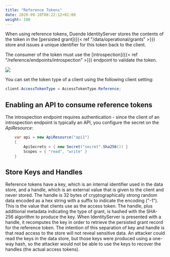 ```yaml
---
title: "Reference Tokens"
date: 2020-09-10T08:22:12+02:00
weight: 100
---
```


When using reference tokens, Duende IdentityServer stores the contents of the token in the [persisted grant]({{< ref "/data/operational/grants" >}}) store and issues a unique identifier for this token back to the client.

The consumer of the token must use the [introspection]({{< ref "/reference/endpoints/introspection" >}}) endpoint to validate the token.

![](../images/reference_tokens.png)

You can set the token type of a client using the following client setting:

```cs
client.AccessTokenType = AccessTokenType.Reference;
```

## Enabling an API to consume reference tokens
The introspection endpoint requires authentication - since the client of an introspection endpoint is typically an API, you configure the secret on the *ApiResource*:

```cs
    var api = new ApiResource("api1")
    {
        ApiSecrets = { new Secret("secret".Sha256()) }
        Scopes = { "read", "write" }
    }
```

## Store Keys and Handles
Reference tokens have a key, which is an internal identifier used in the data store, and a handle, which is an external value that is given to the client and never stored. The handle is 32 bytes of cryptographically strong random data encoded as a hex string with a suffix to indicate the encoding ("-1"). This is the value that clients use as the access token. The handle, plus additional metadata indicating the type of grant, is hashed with the SHA-256 algorithm to produce the key. When IdentityServer is presented with a handle, it recomputes the key in order to retrieve the persisted grant record for the reference token. The intention of this separation of key and handle is that read access to the store will not reveal sensitive data. An attacker could read the keys in the data store, but those keys were produced using a one-way hash, so the attacker would not be able to use the keys to recover the handles (the actual access tokens). 

